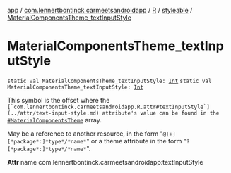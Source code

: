 [app](../../../index.md) / [com.lennertbontinck.carmeetsandroidapp](../../index.md) / [R](../index.md) / [styleable](index.md) / [MaterialComponentsTheme_textInputStyle](./-material-components-theme_text-input-style.md)

# MaterialComponentsTheme_textInputStyle

`static val MaterialComponentsTheme_textInputStyle: `[`Int`](https://kotlinlang.org/api/latest/jvm/stdlib/kotlin/-int/index.html)
`static val MaterialComponentsTheme_textInputStyle: `[`Int`](https://kotlinlang.org/api/latest/jvm/stdlib/kotlin/-int/index.html)

This symbol is the offset where the ``[`com.lennertbontinck.carmeetsandroidapp.R.attr#textInputStyle`](../attr/text-input-style.md) attribute's value can be found in the ``[`#MaterialComponentsTheme`](-material-components-theme.md) array.

May be a reference to another resource, in the form "`@[+][*package*:]*type*/*name*`" or a theme attribute in the form "`?[*package*:]*type*/*name*`".

**Attr**
name com.lennertbontinck.carmeetsandroidapp:textInputStyle

